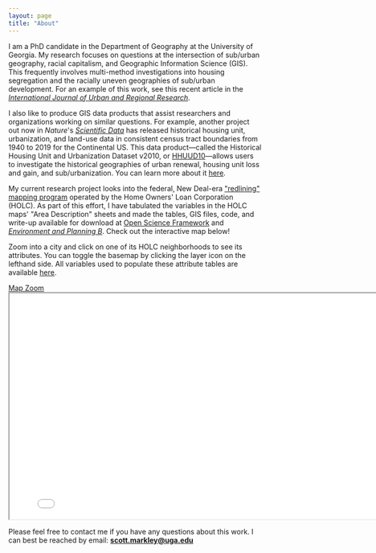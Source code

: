 ```yaml
---
layout: page
title: "About"
---
```


I am a PhD candidate in the Department of Geography at the University of Georgia. My research focuses on questions at the intersection of sub/urban geography, racial capitalism, and Geographic Information Science (GIS). This frequently involves multi-method investigations into housing segregation and the racially uneven geographies of sub/urban development. For an example of this work, see this recent article in the [*International Journal of Urban and Regional Research*](https://doi.org/10.1111/1468-2427.12873).

I also like to produce GIS data products that assist researchers and organizations working on similar questions. For example, another project out now in *Nature*'s [*Scientific Data*](https://www.nature.com/articles/s41597-022-01184-x) has released historical housing unit, urbanization, and land-use data in consistent census tract boundaries from 1940 to 2019 for the Continental US. This data product&mdash;called the Historical Housing Unit and Urbanization Dataset v2010, or [HHUUD10](https://osf.io/fzv5e/)&mdash;allows users to investigate the historical geographies of urban renewal, housing unit loss and gain, and sub/urbanization. You can learn more about it [here](https://snmarkley1.github.io/Projects/HHUUD10/).

My current research project looks into the federal, New Deal-era ["redlining" mapping program](https://dsl.richmond.edu/panorama/redlining/#loc=4/40.886/-105.499&text=intro) operated by the Home Owners' Loan Corporation (HOLC). As part of this effort, I have tabulated the variables in the HOLC maps' "Area Description" sheets and made the tables, GIS files, code, and write-up available for download at [Open Science Framework](https://osf.io/qytj8/) and [*Environment and Planning B*](https://doi.org/10.1177/23998083221133112). Check out the interactive map below!

Zoom into a city and click on one of its HOLC neighborhoods to see its attributes. You can toggle the basemap by clicking the layer icon on the lefthand side. All variables used to populate these attribute tables are available [here](https://osf.io/28vup/).

<link rel="stylesheet" href="https://cdnjs.cloudflare.com/ajax/libs/font-awesome/4.7.0/css/font-awesome.min.css">
<a href="https://snmarkley1.github.io/holc_map.html" target="_blank">Map Zoom <i class="fa fa-external-link"></i></a>
<iframe
    width="800"
    height="450"
    src="/holc_map.html" >
</iframe>

Please feel free to contact me if you have any questions about this work. I can best be reached by email: **scott.markley@uga.edu**
